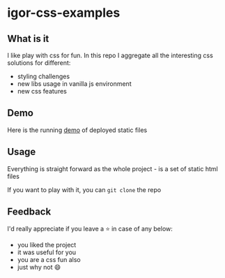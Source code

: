 # igor-css-examples

## What is it

I like play with css for fun. In this repo I aggregate all the interesting css solutions for different:
- styling challenges
- new libs usage in vanilla js environment
- new css features

## Demo

Here is the running [demo](https://igor-css-playground.netlify.app/) of deployed static files

## Usage

Everything is straight forward as the whole project - is a set of static html files

If you want to play with it, you can `git clone` the repo


## Feedback

I'd really appreciate if you leave a :star: in case of any below:
- you liked the project
- it was useful for you
- you are a css fun also
- just why not :smile:
